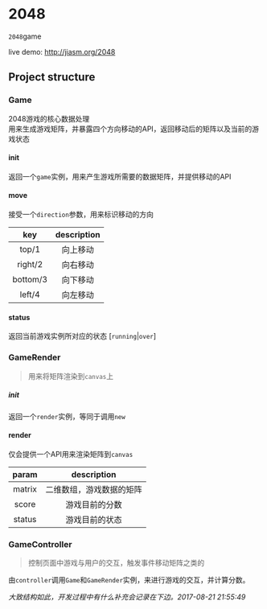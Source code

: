 # 2048
`2048`game

live demo: http://jiasm.org/2048

## Project structure

### Game

2048游戏的核心数据处理  
用来生成游戏矩阵，并暴露四个方向移动的API，返回移动后的矩阵以及当前的游戏状态

#### init

返回一个`game`实例，用来产生游戏所需要的数据矩阵，并提供移动的API

#### move

接受一个`direction`参数，用来标识移动的方向

key       | description
:-:       | :-:
top/1     | 向上移动
right/2   | 向右移动
bottom/3  | 向下移动
left/4    | 向左移动


#### status

返回当前游戏实例所对应的状态 [`running`|`over`]

### GameRender

> 用来将矩阵渲染到`canvas`上

##### init

返回一个`render`实例，等同于调用`new`

#### render

仅会提供一个API用来渲染矩阵到`canvas`  

param   | description
:-:     | :-:
matrix  | 二维数组，游戏数据的矩阵
score   | 游戏目前的分数
status  | 游戏目前的状态

### GameController

> 控制页面中游戏与用户的交互，触发事件移动矩阵之类的

由`controller`调用`Game`和`GameRender`实例，来进行游戏的交互，并计算分数。

*大致结构如此，开发过程中有什么补充会记录在下边。2017-08-21 21:55:49*
